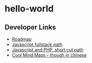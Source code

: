 # hello-world
 ## Developer Links
  * [Roadmap](https://github.com/kamranahmedse/developer-roadmap)
  * [Javascript fullstack path](https://github.com/shovanch/fullstack-web-developer-path)
  * [Javascript and PHP, short cut path](https://github.com/rkukuh/web-developer-shortcut)
  * [Cool Mind Maps - though in chinese](https://github.com/wxyyxc1992/Awesome-Coder/tree/master/MindMap)

